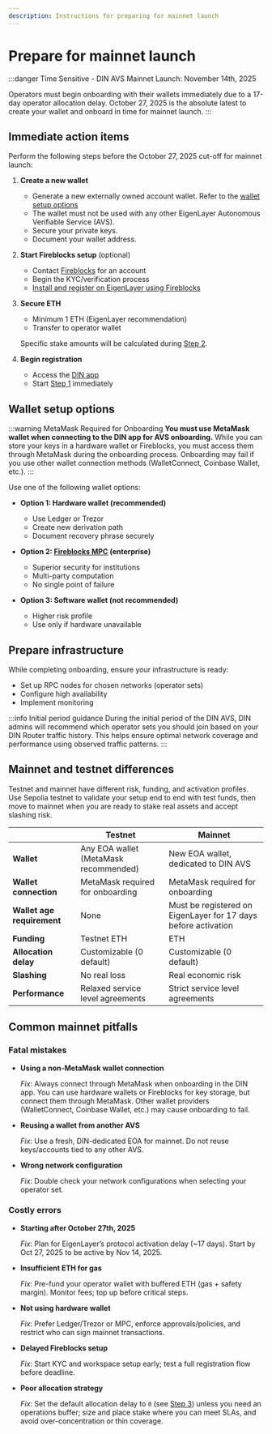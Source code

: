 ```yaml
---
description: Instructions for preparing for mainnet launch
---
```


# Prepare for mainnet launch

:::danger Time Sensitive - DIN AVS Mainnet Launch: November 14th, 2025

Operators must begin onboarding with their wallets immediately due to a 17-day operator allocation delay. October 27, 2025 is the absolute latest to create your wallet and onboard in time for mainnet launch.
:::

## Immediate action items

Perform the following steps before the October 27, 2025 cut-off for mainnet launch:

1. **Create a new wallet**
    - Generate a new externally owned account wallet. Refer to the
[wallet setup options](#wallet-setup-options)
    - The wallet must not be used with any other EigenLayer Autonomous Verifiable Service (AVS).
    - Secure your private keys.
    - Document your wallet address.

2. **Start Fireblocks setup** (optional)
   - Contact [Fireblocks](https://www.fireblocks.com/) for an account
   - Begin the KYC/verification process
   - [Install and register on EigenLayer using Fireblocks](https://docs.eigencloud.xyz/products/eigenlayer/operators/howto/registeroperators/register-operator-with-fireblocks)

3. **Secure ETH**
   - Minimum 1 ETH (EigenLayer recommendation)
   - Transfer to operator wallet

   Specific stake amounts will be calculated during [Step 2](./onboard/stake-tokens.md).

4. **Begin registration**
   - Access the [DIN app](https://app.din.build)
   - Start [Step 1](./onboard/register-operator.md) immediately

## Wallet setup options

:::warning MetaMask Required for Onboarding
**You must use MetaMask wallet when connecting to the DIN app for AVS onboarding.** While you can store your keys in a hardware wallet or Fireblocks, you must access them through MetaMask during the onboarding process. Onboarding may fail if you use other wallet connection methods (WalletConnect, Coinbase Wallet, etc.).
:::

Use one of the following wallet options:

- **Option 1: Hardware wallet (recommended)**

  - Use Ledger or Trezor
  - Create new derivation path
  - Document recovery phrase securely

- **Option 2: [Fireblocks MPC]((https://docs.eigencloud.xyz/products/eigenlayer/operators/howto/registeroperators/register-operator-with-fireblocks)) (enterprise)**

  - Superior security for institutions
  - Multi-party computation
  - No single point of failure

- **Option 3: Software wallet (not recommended)**

  - Higher risk profile
  - Use only if hardware unavailable

## Prepare infrastructure

While completing onboarding, ensure your infrastructure is ready:

- Set up RPC nodes for chosen networks (operator sets)
- Configure high availability
- Implement monitoring

:::info Initial period guidance
During the initial period of the DIN AVS, DIN admins will recommend which operator sets you should
join based on your DIN Router traffic history. This helps ensure optimal network coverage and performance using observed traffic patterns.
:::

## Mainnet and testnet differences

Testnet and mainnet have different risk, funding, and activation profiles. Use Sepolia testnet to
validate your setup end to end with test funds, then move to mainnet when you are ready to stake real
assets and accept slashing risk.

|  | Testnet | Mainnet |
|--------|---------|---------|
| **Wallet** | Any EOA wallet (MetaMask recommended) | New EOA wallet, dedicated to DIN AVS |
| **Wallet connection** | MetaMask required for onboarding | MetaMask required for onboarding |
| **Wallet age requirement** | None | Must be registered on EigenLayer for 17 days before activation |
| **Funding** | Testnet ETH | ETH |
| **Allocation delay** | Customizable (0 default) | Customizable (0 default) |
| **Slashing** | No real loss | Real economic risk |
| **Performance** | Relaxed service level agreements | Strict service level agreements |

## Common mainnet pitfalls

### Fatal mistakes

- **Using a non-MetaMask wallet connection**

    _Fix_: Always connect through MetaMask when onboarding in the DIN app. You can use hardware wallets or Fireblocks for key storage, but connect them through MetaMask. Other wallet providers (WalletConnect, Coinbase Wallet, etc.) may cause onboarding to fail.

- **Reusing a wallet from another AVS**

    _Fix_: Use a fresh, DIN-dedicated EOA for mainnet. Do not reuse keys/accounts tied to any other AVS.

- **Wrong network configuration**

    _Fix_:  Double check your network configurations when selecting your operator set.

### Costly errors

- **Starting after October 27th, 2025**

    _Fix_: Plan for EigenLayer’s protocol activation delay (~17 days). Start by Oct 27, 2025 to be
    active by Nov 14, 2025.

- **Insufficient ETH for gas**

    _Fix_: Pre-fund your operator wallet with buffered ETH (gas + safety margin). Monitor fees; top
    up before critical steps.

- **Not using hardware wallet**

   _Fix_: Prefer Ledger/Trezor or MPC, enforce approvals/policies, and restrict who can sign mainnet
   transactions.

- **Delayed Fireblocks setup**

    _Fix_: Start KYC and workspace setup early; test a full registration flow before deadline.

- **Poor allocation strategy**

    _Fix_: Set the default allocation delay to `0` (see [Step 3](./onboard/allocation-delay.md)) unless you
    need an operations buffer; size and place stake where you can meet SLAs, and avoid over-concentration
    or thin coverage.
